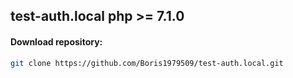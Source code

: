 ## test-auth.local php >= 7.1.0

#### Download repository:
```sh
git clone https://github.com/Boris1979509/test-auth.local.git
```
